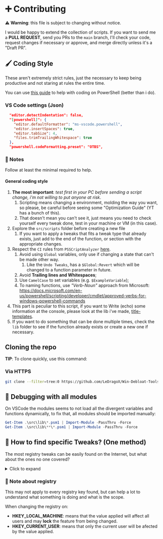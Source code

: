 # ➕ Contributing

⚠ **Warning**: this file is subject to changing without notice.

I would be happy to extend the collection of scripts.
If you want to send me a **PULL REQUEST**, send you PRs to the `main` branch, I'll check your code, request changes if necessary or approve, and merge directly unless it's a "Draft PR".

## 🖌 Coding Style

These aren't extremely strict rules, just the necessary to keep being productive and not staring at rules the entire time.

You can use [this guide](https://github.com/PoshCode/PowerShellPracticeAndStyle) to help with coding on PowerShell (better than i do).

### VS Code settings (Json)

```json
  "editor.detectIndentation": false,
  "[powershell]": {
    "editor.defaultFormatter": "ms-vscode.powershell",
    "editor.insertSpaces": true,
    "editor.tabSize": 4,
    "files.trimTrailingWhitespace": true
  },
  "powershell.codeFormatting.preset": "OTBS",
```

### 📝 Notes

Follow at least the minimal required to help.

#### General coding style

1. **The most important**: _test first in your PC before sending a script change, i'm not willing to put anyone at risk_.
   1. Scripting means changing a environment, molding the way you want, so please, be careful before seeing some "Optimization Guide" (YT has a bunch of this).
   2. That doesn't mean you can't see it, just means you need to check yourself every tweak done, test in your machine or VM (in this case).
2. Explore the `src/scripts` folder before creating a new file
   1. If you want to apply a tweaks that fits a tweak type that already exists, just add to the end of the function, or section with the appropriate changes.
3. Respect the `CI` rules from `PSSCriptAnalyzer` [here](.github/workflows/powershell-linter.yml).
   1. Avoid using `Global` variables, only use if changing a state that can't be made other way.
      1. Like the `Undo Tweaks`, has a `$Global:Revert` which will be changed to a function parameter in future.
   2. Avoid **Trailing lines and Whitespaces**;
   3. Use `CamelCase` to set variables (e.g. `$ExampleVariable`);
   4. To naming functions, use _"Verb-Noun"_ approach from Microsoft: <https://docs.microsoft.com/en-us/powershell/scripting/developer/cmdlet/approved-verbs-for-windows-powershell-commands>
4. This part is peculiar to this script, if you want to Write (echo) some information at the console, please look at the lib i've made, [title-templates](src/lib/title-templates.psm1).
5. If you want to do something that can be done multiple times, check the `lib` folder to see if the function already exists or create a new one if necessary.

## Cloning the repo

**TIP**: To clone quickly, use this command:

### Via HTTPS

```sh
git clone --filter=tree:0 https://github.com/LeDragoX/Win-Debloat-Tools.git
```

## 👾 Debugging with all modules

On VSCode the modules seems to not load all the divergent variables and functions dynamically, to fix that, all modules should be imported manually:

```ps1
Get-Item .\src\lib\*.psm1 | Import-Module -PassThru -Force
Get-Item .\src\lib\**\*.psm1 | Import-Module -PassThru -Force
```

## 🔎 How to find specific Tweaks? (One method)

The most registry tweaks can be easily found on the Internet, but what about the ones no one covered?

<details>
  <summary>Click to expand</summary>

### How To: using SysInternal Suite

      Use the method you find better, there are many ways to find a registry tweak, i've found this way so others can try.

By using [SysInternal Suite](https://docs.microsoft.com/en-us/sysinternals/downloads/sysinternals-suite) `Procmon(64).exe` i could track the `SystemSettings.exe` by filtering per Process Name `(Ctrl + L)`.

- But, not every time filtering the application you want will show the registry tweaks that were applied, so make sure other processes appear.
- Then use `Clearing the list (Ctrl + X)` (But make sure it is `Capturing the Events (Ctrl + E)`) and finally, applying an option of the Windows Configurations
  and searching the Registry Key inside `Procmon(64).exe`.
- Also make sure to disable the Events being captured `(Ctrl + E)` after applying a specific config.

After finding the right register Key, you just need to Right-Click and select `Jump To... (Ctrl + J)` to get on it's directory.

</details>

### 🧊 Note about registry

This may not apply to every registry key found, but can help a lot to understand what something is doing and what is the scope.

When changing the registry on:

- **HKEY_LOCAL_MACHINE**: means that the value applied will affect all users and may **lock** the feature from being changed.
- **HKEY_CURRENT_USER**: means that only the current user will be afected by the value applied.
